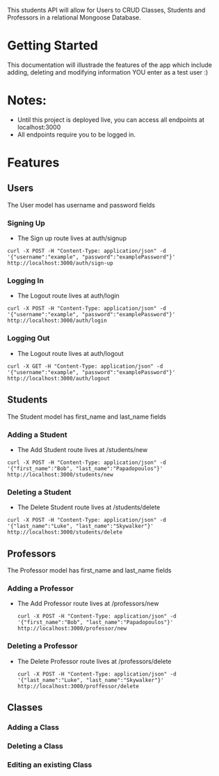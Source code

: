This students API will allow for Users to CRUD Classes, Students and Professors in a relational Mongoose Database. 

# Getting Started

This documentation will illustrade the features of the app which include adding, deleting and modifying information YOU enter as a test user :)

# Notes:
  - Until this project is deployed live, you can access all endpoints at localhost:3000
  - All endpoints require you to be logged in.

# Features
## Users

The User model has username and password fields

### Signing Up
  - The Sign up route lives at auth/signup
  ```
  curl -X POST -H "Content-Type: application/json" -d '{"username":"example", "password":"examplePassword"}' http://localhost:3000/auth/sign-up
  ```

### Logging In
  - The Logout route lives at auth/login
  ```
  curl -X POST -H "Content-Type: application/json" -d '{"username":"example", "password":"examplePassword"}' http://localhost:3000/auth/login
  ```

### Logging Out
  - The Logout route lives at auth/logout
  ```
  curl -X GET -H "Content-Type: application/json" -d '{"username":"example", "password":"examplePassword"}' http://localhost:3000/auth/logout
  ```

## Students

The Student model has first_name and last_name fields

### Adding a Student
  - The Add Student route lives at /students/new
  ```
  curl -X POST -H "Content-Type: application/json" -d '{"first_name":"Bob", "last_name":"Papadopoulos"}' http://localhost:3000/students/new
  ```

### Deleting a Student
  - The Delete Student route lives at /students/delete
  ```
  curl -X POST -H "Content-Type: application/json" -d '{"last_name":"Luke", "last_name":"Skywalker"}' http://localhost:3000/students/delete
  ```

## Professors

The Professor model has first_name and last_name fields


### Adding a Professor
- The Add Professor route lives at /professors/new
  ```
  curl -X POST -H "Content-Type: application/json" -d '{"first_name":"Bob", "last_name":"Papadopoulos"}' http://localhost:3000/professor/new
  ```
### Deleting a Professor
- The Delete Professor route lives at /professors/delete
  ```
  curl -X POST -H "Content-Type: application/json" -d '{"last_name":"Luke", "last_name":"Skywalker"}' http://localhost:3000/proffessor/delete
  ```

## Classes
### Adding a Class
### Deleting a Class
### Editing an existing Class
